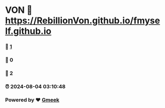# VON :link: https://RebillionVon.github.io/fmyself.github.io 
### :page_facing_up: [1](https://RebillionVon.github.io/fmyself.github.io/tag.html) 
### :speech_balloon: 0 
### :hibiscus: 2 
### :alarm_clock: 2024-08-04 03:10:48 
### Powered by :heart: [Gmeek](https://github.com/Meekdai/Gmeek)
